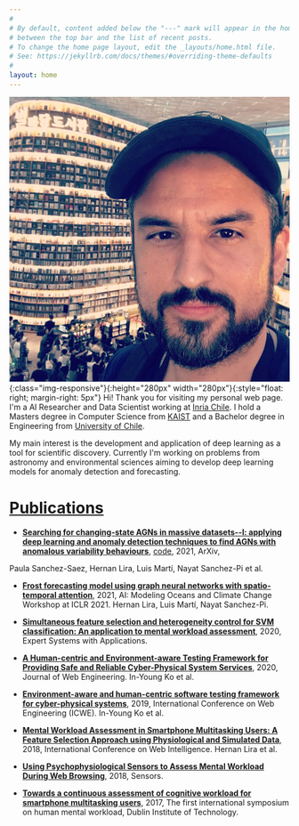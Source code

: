 ```yaml
---
#
# By default, content added below the "---" mark will appear in the home page
# between the top bar and the list of recent posts.
# To change the home page layout, edit the _layouts/home.html file.
# See: https://jekyllrb.com/docs/themes/#overriding-theme-defaults
#
layout: home
---
```


![Hernan](/assets/images/hernan.jpg){:class="img-responsive"}{:height="280px" width="280px"}{:style="float: right; margin-right: 5px"}
Hi! Thank you for visiting my personal web page. I'm a AI Researcher and Data Scientist working at [Inria Chile](https://inria.cl/en). I hold a Masters degree in Computer Science from [KAIST](https://www.kaist.ac.kr/en/) and a Bachelor degree in Engineering from [University of Chile](https://www.uchile.cl/english).  

My main interest is the development and application of deep learning as a tool for scientific discovery. Currently I'm working on problems from astronomy and environmental sciences aiming to develop deep learning models for anomaly detection and forecasting.

# [Publications](https://scholar.google.com/citations?user=0us_4VIAAAAJ&hl=en)

+ [**Searching for changing-state AGNs in massive datasets--I: applying deep learning and anomaly detection techniques to find AGNs with anomalous variability behaviours**](https://arxiv.org/abs/2106.07660),  [code](https://github.com/hernanlira/CSAGN_paper1),  2021, ArXiv,

 Paula Sanchez-Saez, Hernan Lira, Luis Martí, Nayat Sanchez-Pi et al.

+ [**Frost forecasting model using graph neural networks with spatio-temporal attention**](https://hal.inria.fr/hal-03259658/),  2021, AI: Modeling Oceans and Climate Change Workshop at ICLR 2021. Hernan Lira, Luis Martí, Nayat Sanchez-Pi.

+ [**Simultaneous feature selection and heterogeneity control for SVM classification: An application to mental workload assessment**](https://www.sciencedirect.com/science/article/abs/pii/S0957417419307067), 2020, Expert Systems with Applications. 

+ [**A Human-centric and Environment-aware Testing Framework for Providing Safe and Reliable Cyber-Physical System Services**](https://journals.riverpublishers.com/index.php/JWE/article/view/3347), 2020, Journal of Web Engineering. In-Young Ko et al.

+ [**Environment-aware and human-centric software testing framework for cyber-physical systems**](https://link.springer.com/chapter/10.1007/978-3-030-51253-8_11), 2019, International Conference on Web Engineering (ICWE). In-Young Ko et al.

+ [**Mental Workload Assessment in Smartphone Multitasking Users: A Feature Selection Approach using Physiological and Simulated Data**](https://ieeexplore.ieee.org/abstract/document/8609661), 2018, International Conference on Web Intelligence. Hernan Lira et al.

+ [**Using Psychophysiological Sensors to Assess Mental Workload During Web Browsing**](https://www.mdpi.com/1424-8220/18/2/458), 2018, Sensors.

+ [**Towards a continuous assessment of cognitive workload for smartphone multitasking users**](https://www.researchgate.net/profile/Angel-Jimenez-Molina/publication/316910774_Towards_a_Continuous_Assessment_of_Cognitive_Workload_for_Smartphone_Multitasking_Users/links/591743284585152e19a1083c/Towards-a-Continuous-Assessment-of-Cognitive-Workload-for-Smartphone-Multitasking-Users.pdf), 2017, The first international symposium on human mental workload, Dublin Institute of Technology.